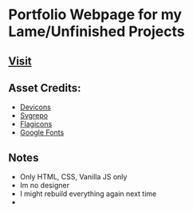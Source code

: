 # Portfolio Webpage for my Lame/Unfinished Projects

## [Visit](https://meowmeowzers.github.io/)

## Asset Credits:
- [Devicons](https://devicon.dev/)
- [Svgrepo](https://www.svgrepo.com/)
- [Flagicons](https://flagicons.lipis.dev/)
- [Google Fonts](https://fonts.google.com/)

## Notes
- Only HTML, CSS, Vanilla JS only
- Im no designer
- I might rebuild everything again next time
- 
